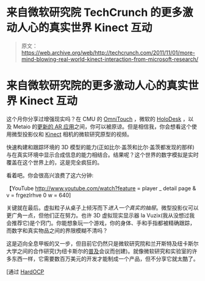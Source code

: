 # 来自微软研究院 TechCrunch 的更多激动人心的真实世界 Kinect 互动

> 原文：<https://web.archive.org/web/http://techcrunch.com/2011/11/01/more-mind-blowing-real-world-kinect-interaction-from-microsoft-research/>

# 来自微软研究院的更多激动人心的真实世界 Kinect 互动

这个月你分享过增强现实吗？在 CMU 的 [OmniTouch](https://web.archive.org/web/20230203064200/https://techcrunch.com/2011/10/17/cmu-researchers-turn-any-surface-into-a-touchscreen/) ，微软的 [HoloDesk](https://web.archive.org/web/20230203064200/https://techcrunch.com/2011/10/21/microsofts-augmented-reality-3d-holodesk-lets-you-play-with-balls-in-real-time/) ，以及 Metaio 的[更新的 AR 应用](https://web.archive.org/web/20230203064200/https://techcrunch.com/2011/10/27/metaio-adds-gravity-to-their-augmented-reality-platform/)之间，你可以被原谅。但是相信我，你会想看这个使用微型投影仪和 [Kinect](https://web.archive.org/web/20230203064200/https://techcrunch.com/2011/10/31/kinect-sdk-launches-in-early-2012-we-peer-at-past-hacks/) 相机的微软研究原型的视频。

快速构建和跟踪环境的 3D 模型的能力(正如比尔·盖茨和比尔·盖茨都发现的那样)与在真实环境中显示合成信息的能力相结合。结果呢？这个世界的数字模拟是实时覆盖在这个世界上的，这是完全疯狂的。

看着吧。你会很高兴浪费了这六分钟:

【YouTube http://www.youtube.com/watch?feature = player _ detail page & v = frgezlrhve 0 w = 640]

关键就在最后。虚拟粒子从桌子上倾泻而下*进入一个真实的抽屉*。微型投影仪可以更广角一点，但他们正在努力。也许 3D 虚拟现实显示器 la Vuzix(我从没想过我会推荐它)是个窍门。你能想象玩一个游戏，你的身体、手和手指都被精确跟踪，而数字和真实物品之间的界限模糊不清吗？

这是迈向全息甲板的又一步，但目前它仍然只是微软研究院和兰开斯特及纽卡斯尔大学之间的合作研究(为纽卡斯尔的[普及](https://web.archive.org/web/20230203064200/http://pervasiveconference.org/2012/)会议而创建)。就像微软研究和实验室的许多东西一样，它需要数百万美元的开发才能制成一个产品，但不分享它就太酷了。

[通过 [HardOCP](https://web.archive.org/web/20230203064200/http://www.hardocp.com/news/2011/11/01/microsoft_research_shows_augmented_projectors/)